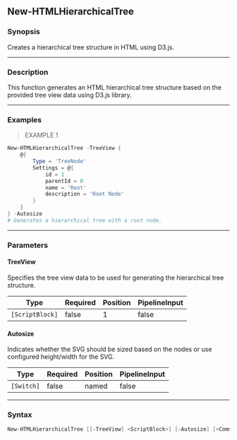 New-HTMLHierarchicalTree
------------------------

### Synopsis
Creates a hierarchical tree structure in HTML using D3.js.

---

### Description

This function generates an HTML hierarchical tree structure based on the provided tree view data using D3.js library.

---

### Examples
> EXAMPLE 1

```PowerShell
New-HTMLHierarchicalTree -TreeView {
    @{
        Type = 'TreeNode'
        Settings = @{
            id = 1
            parentId = 0
            name = 'Root'
            description = 'Root Node'
        }
    }
} -Autosize
# Generates a hierarchical tree with a root node.
```

---

### Parameters
#### **TreeView**
Specifies the tree view data to be used for generating the hierarchical tree structure.

|Type           |Required|Position|PipelineInput|
|---------------|--------|--------|-------------|
|`[ScriptBlock]`|false   |1       |false        |

#### **Autosize**
Indicates whether the SVG should be sized based on the nodes or use configured height/width for the SVG.

|Type      |Required|Position|PipelineInput|
|----------|--------|--------|-------------|
|`[Switch]`|false   |named   |false        |

---

### Syntax
```PowerShell
New-HTMLHierarchicalTree [[-TreeView] <ScriptBlock>] [-Autosize] [<CommonParameters>]
```
